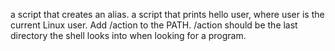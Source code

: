 a script that creates an alias.
a script that prints hello user, where user is the current Linux user.
Add /action to the PATH. /action should be the last directory the shell looks into when looking for a program.
